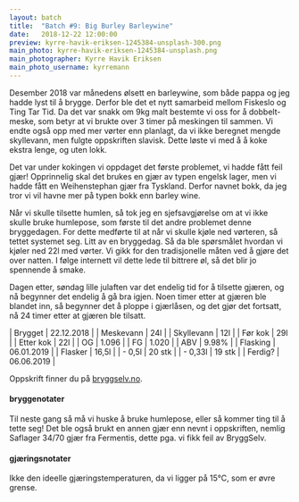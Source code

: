 ```yaml
---
layout: batch
title:  "Batch #9: Big Burley Barleywine"
date:   2018-12-22 12:00:00
preview: kyrre-havik-eriksen-1245384-unsplash-300.png
main_photo: kyrre-havik-eriksen-1245384-unsplash.png
main_photographer: Kyrre Havik Eriksen
main_photo_username: kyrremann
---
```


Desember 2018 var månedens ølsett en barleywine, som både pappa og jeg hadde lyst til å brygge. Derfor ble det et nytt samarbeid mellom Fiskeslo og Ting Tar Tid. Da det var snakk om 9kg malt bestemte vi oss for å dobbelt-meske, som betyr at vi brukte over 3 timer på meskingen til sammen. Vi endte også opp med mer vørter enn planlagt, da vi ikke beregnet mengde skyllevann, men fulgte oppskriften slavisk. Dette løste vi med å å koke ekstra lenge, og uten lokk.

Det var under kokingen vi oppdaget det første problemet, vi hadde fått feil gjær! Opprinnelig skal det brukes en gjær av typen engelsk lager, men vi hadde fått en Weihenstephan gjær fra Tyskland. Derfor navnet bokk, da jeg tror vi vil havne mer på typen bokk enn barley wine.

Når vi skulle tilsette humlen, så tok jeg en sjefsavgjørelse om at vi ikke skulle bruke humlepose, som første til det andre problemet denne bryggedagen. For dette medførte til at når vi skulle kjøle ned vørteren, så tettet systemet seg. Litt av en bryggedag. Så da ble spørsmålet hvordan vi kjøler ned 22l med vørter. Vi gikk for den tradisjonelle måten ved å gjøre det over natten. I følge internett vil dette lede til bittrere øl, så det blir jo spennende å smake.

Dagen etter, søndag lille julaften var det endelig tid for å tilsette gjæren, og nå begynner det endelig å gå bra igjen. Noen timer etter at gjæren ble blandet inn, så begynner det å ploppe i gjærlåsen, og det gjør det fortsatt, nå 24 timer etter at gjæren ble tilsatt.


| Brygget    | 22.12.2018 |
| Meskevann  | 24l        |
| Skyllevann | 12l        |
| Før kok    | 29l        |
| Etter kok  | 22l        |
| OG         | 1.096      |
| FG         | 1.020      |
| ABV        | 9.98%      |
| Flasking   | 06.01.2019 |
| Flasker    | 16,5l      |
| - 0,5l     | 20 stk     |
| - 0,33l    | 19 stk     |
| Ferdig?    | 06.06.2019 |

Oppskrift finner du på [bryggselv.no](https://www.bryggselv.no/allgrain/105207/big-burly-barleywine-ølsett-til-20-liter-barsk-og-brutal-barleywine).


#### bryggenotater

Til neste gang så må vi huske å bruke humlepose, eller så kommer ting til å tette seg! Det ble også brukt en annen gjær enn nevnt i oppskriften, nemlig Saflager 34/70 gjær fra Fermentis, dette pga. vi fikk feil av BryggSelv.


#### gjæringsnotater

Ikke den ideelle gjæringstemperaturen, da vi ligger på 15°C, som er øvre grense.
